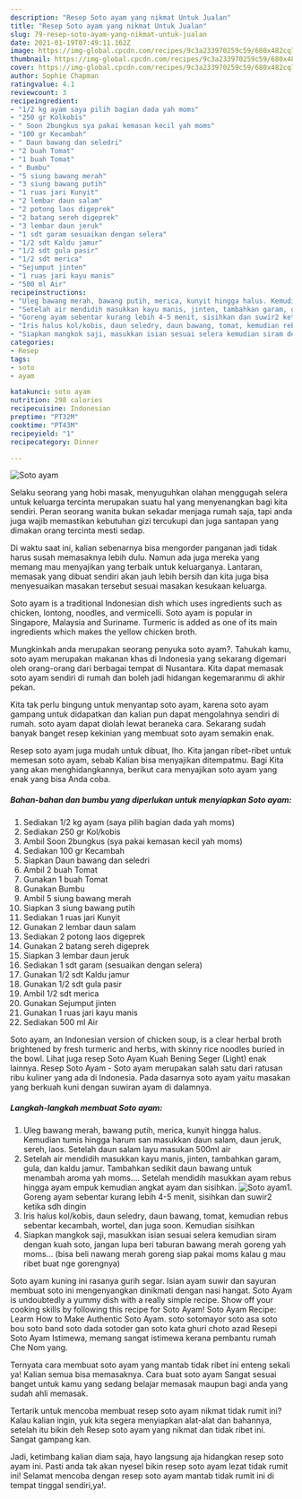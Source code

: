```yaml
---
description: "Resep Soto ayam yang nikmat Untuk Jualan"
title: "Resep Soto ayam yang nikmat Untuk Jualan"
slug: 79-resep-soto-ayam-yang-nikmat-untuk-jualan
date: 2021-01-19T07:49:11.162Z
image: https://img-global.cpcdn.com/recipes/9c3a233970259c59/680x482cq70/soto-ayam-foto-resep-utama.jpg
thumbnail: https://img-global.cpcdn.com/recipes/9c3a233970259c59/680x482cq70/soto-ayam-foto-resep-utama.jpg
cover: https://img-global.cpcdn.com/recipes/9c3a233970259c59/680x482cq70/soto-ayam-foto-resep-utama.jpg
author: Sophie Chapman
ratingvalue: 4.1
reviewcount: 3
recipeingredient:
- "1/2 kg ayam saya pilih bagian dada yah moms"
- "250 gr Kolkobis"
- " Soon 2bungkus sya pakai kemasan kecil yah moms"
- "100 gr Kecambah"
- " Daun bawang dan seledri"
- "2 buah Tomat"
- "1 buah Tomat"
- " Bumbu"
- "5 siung bawang merah"
- "3 siung bawang putih"
- "1 ruas jari Kunyit"
- "2 lembar daun salam"
- "2 potong laos digeprek"
- "2 batang sereh digeprek"
- "3 lembar daun jeruk"
- "1 sdt garam sesuaikan dengan selera"
- "1/2 sdt Kaldu jamur"
- "1/2 sdt gula pasir"
- "1/2 sdt merica"
- "Sejumput jinten"
- "1 ruas jari kayu manis"
- "500 ml Air"
recipeinstructions:
- "Uleg bawang merah, bawang putih, merica, kunyit hingga halus. Kemudian tumis hingga harum san masukkan daun salam, daun jeruk, sereh, laos. Setelah daun salam layu masukan 500ml air"
- "Setelah air mendidih masukkan kayu manis, jinten, tambahkan garam, gula, dan kaldu jamur. Tambahkan sedikit daun bawang untuk menambah aroma yah moms.... Setelah mendidih masukkan ayam rebus hingga ayam empuk kemudian angkat ayam dan sisihkan."
- "Goreng ayam sebentar kurang lebih 4-5 menit, sisihkan dan suwir2 ketika sdh dingin"
- "Iris halus kol/kobis, daun seledry, daun bawang, tomat, kemudian rebus sebentar kecambah, wortel, dan juga soon. Kemudian sisihkan"
- "Siapkan mangkok saji, masukkan isian sesuai selera kemudian siram dengan kuah soto, jangan lupa beri taburan bawang merah goreng yah moms... (bisa beli nawang merah goreng siap pakai moms kalau g mau ribet buat nge gorengnya)"
categories:
- Resep
tags:
- soto
- ayam

katakunci: soto ayam 
nutrition: 298 calories
recipecuisine: Indonesian
preptime: "PT32M"
cooktime: "PT43M"
recipeyield: "1"
recipecategory: Dinner

---
```



![Soto ayam](https://img-global.cpcdn.com/recipes/9c3a233970259c59/680x482cq70/soto-ayam-foto-resep-utama.jpg)

Selaku seorang yang hobi masak, menyuguhkan olahan menggugah selera untuk keluarga tercinta merupakan suatu hal yang menyenangkan bagi kita sendiri. Peran seorang  wanita bukan sekadar menjaga rumah saja, tapi anda juga wajib memastikan kebutuhan gizi tercukupi dan juga santapan yang dimakan orang tercinta mesti sedap.

Di waktu  saat ini, kalian sebenarnya bisa mengorder panganan jadi tidak harus susah memasaknya lebih dulu. Namun ada juga mereka yang memang mau menyajikan yang terbaik untuk keluarganya. Lantaran, memasak yang dibuat sendiri akan jauh lebih bersih dan kita juga bisa menyesuaikan masakan tersebut sesuai masakan kesukaan keluarga. 

Soto ayam is a traditional Indonesian dish which uses ingredients such as chicken, lontong, noodles, and vermicelli. Soto ayam is popular in Singapore, Malaysia and Suriname. Turmeric is added as one of its main ingredients which makes the yellow chicken broth.

Mungkinkah anda merupakan seorang penyuka soto ayam?. Tahukah kamu, soto ayam merupakan makanan khas di Indonesia yang sekarang digemari oleh orang-orang dari berbagai tempat di Nusantara. Kita dapat memasak soto ayam sendiri di rumah dan boleh jadi hidangan kegemaranmu di akhir pekan.

Kita tak perlu bingung untuk menyantap soto ayam, karena soto ayam gampang untuk didapatkan dan kalian pun dapat mengolahnya sendiri di rumah. soto ayam dapat diolah lewat beraneka cara. Sekarang sudah banyak banget resep kekinian yang membuat soto ayam semakin enak.

Resep soto ayam juga mudah untuk dibuat, lho. Kita jangan ribet-ribet untuk memesan soto ayam, sebab Kalian bisa menyajikan ditempatmu. Bagi Kita yang akan menghidangkannya, berikut cara menyajikan soto ayam yang enak yang bisa Anda coba.

<!--inarticleads1-->

##### Bahan-bahan dan bumbu yang diperlukan untuk menyiapkan Soto ayam:

1. Sediakan 1/2 kg ayam (saya pilih bagian dada yah moms)
1. Sediakan 250 gr Kol/kobis
1. Ambil  Soon 2bungkus (sya pakai kemasan kecil yah moms)
1. Sediakan 100 gr Kecambah
1. Siapkan  Daun bawang dan seledri
1. Ambil 2 buah Tomat
1. Gunakan 1 buah Tomat
1. Gunakan  Bumbu
1. Ambil 5 siung bawang merah
1. Siapkan 3 siung bawang putih
1. Sediakan 1 ruas jari Kunyit
1. Gunakan 2 lembar daun salam
1. Sediakan 2 potong laos digeprek
1. Gunakan 2 batang sereh digeprek
1. Siapkan 3 lembar daun jeruk
1. Sediakan 1 sdt garam (sesuaikan dengan selera)
1. Gunakan 1/2 sdt Kaldu jamur
1. Gunakan 1/2 sdt gula pasir
1. Ambil 1/2 sdt merica
1. Gunakan Sejumput jinten
1. Gunakan 1 ruas jari kayu manis
1. Sediakan 500 ml Air


Soto ayam, an Indonesian version of chicken soup, is a clear herbal broth brightened by fresh turmeric and herbs, with skinny rice noodles buried in the bowl. Lihat juga resep Soto Ayam Kuah Bening Seger (Light) enak lainnya. Resep Soto Ayam - Soto ayam merupakan salah satu dari ratusan ribu kuliner yang ada di Indonesia. Pada dasarnya soto ayam yaitu masakan yang berkuah kuni dengan suwiran ayam di dalamnya. 

<!--inarticleads2-->

##### Langkah-langkah membuat Soto ayam:

1. Uleg bawang merah, bawang putih, merica, kunyit hingga halus. Kemudian tumis hingga harum san masukkan daun salam, daun jeruk, sereh, laos. Setelah daun salam layu masukan 500ml air
1. Setelah air mendidih masukkan kayu manis, jinten, tambahkan garam, gula, dan kaldu jamur. Tambahkan sedikit daun bawang untuk menambah aroma yah moms.... Setelah mendidih masukkan ayam rebus hingga ayam empuk kemudian angkat ayam dan sisihkan.
<img src="//assets-global.cpcdn.com/assets/icons/button_play-2c75c40dde080a61004c1f40b05d8f140eaff45d7e9e6481dc71c63d2e7c4909.png" alt="Soto ayam">1. Goreng ayam sebentar kurang lebih 4-5 menit, sisihkan dan suwir2 ketika sdh dingin
1. Iris halus kol/kobis, daun seledry, daun bawang, tomat, kemudian rebus sebentar kecambah, wortel, dan juga soon. Kemudian sisihkan
1. Siapkan mangkok saji, masukkan isian sesuai selera kemudian siram dengan kuah soto, jangan lupa beri taburan bawang merah goreng yah moms... (bisa beli nawang merah goreng siap pakai moms kalau g mau ribet buat nge gorengnya)


Soto ayam kuning ini rasanya gurih segar. Isian ayam suwir dan sayuran membuat soto ini mengenyangkan dinikmati dengan nasi hangat. Soto Ayam is undoubtedly a yummy dish with a really simple recipe. Show off your cooking skills by following this recipe for Soto Ayam! Soto Ayam Recipe: Learm How to Make Authentic Soto Ayam. soto sotomayor soto asa soto bou soto band soto dada sotoder gan soto kata ghuri choto azad Resepi Soto Ayam Istimewa, memang sangat istimewa kerana pembantu rumah Che Nom yang. 

Ternyata cara membuat soto ayam yang mantab tidak ribet ini enteng sekali ya! Kalian semua bisa memasaknya. Cara buat soto ayam Sangat sesuai banget untuk kamu yang sedang belajar memasak maupun bagi anda yang sudah ahli memasak.

Tertarik untuk mencoba membuat resep soto ayam nikmat tidak rumit ini? Kalau kalian ingin, yuk kita segera menyiapkan alat-alat dan bahannya, setelah itu bikin deh Resep soto ayam yang nikmat dan tidak ribet ini. Sangat gampang kan. 

Jadi, ketimbang kalian diam saja, hayo langsung aja hidangkan resep soto ayam ini. Pasti anda tak akan nyesel bikin resep soto ayam lezat tidak rumit ini! Selamat mencoba dengan resep soto ayam mantab tidak rumit ini di tempat tinggal sendiri,ya!.

